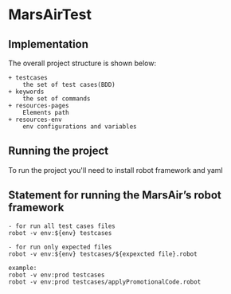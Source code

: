 # MarsAirTest

## Implementation

The overall project structure is shown below:
````
+ testcases
    the set of test cases(BDD)
+ keywords
    the set of commands
+ resources-pages
    Elements path
+ resources-env
    env configurations and variables
````

## Running the project

To run the project you'll need to install robot framework and yaml

## Statement for running the MarsAir’s robot framework

````
- for run all test cases files
robot -v env:${env} testcases

- for run only expected files
robot -v env:${env} testcases/${expexcted file}.robot

example:
robot -v env:prod testcases
robot -v env:prod testcases/applyPromotionalCode.robot

````